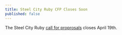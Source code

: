 ```yaml
---
title: Steel City Ruby CFP Closes Soon
published: false
---
```


The Steel City Ruby [call for proprosals][cfp] closes April 19th.

[cfp]: LINK
